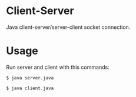 # Client-Server
Java client-server/server-client socket connection.

# Usage

Run server and client with this commands:
```
$ java server.java
```
```
$ java client.java
```
